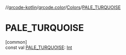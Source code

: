 //[qrcode-kotlin](../../../index.md)/[qrcode.color](../index.md)/[Colors](index.md)/[PALE_TURQUOISE](-p-a-l-e_-t-u-r-q-u-o-i-s-e.md)

# PALE_TURQUOISE

[common]\
const val [PALE_TURQUOISE](-p-a-l-e_-t-u-r-q-u-o-i-s-e.md): [Int](https://kotlinlang.org/api/latest/jvm/stdlib/kotlin/-int/index.html)
